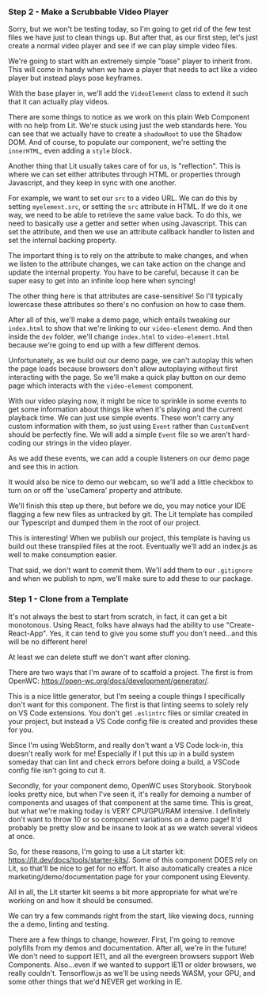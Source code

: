 ### Step 2 - Make a Scrubbable Video Player
Sorry, but we won't be testing today, so I'm going to get rid of the few test files we have just to clean things up.
But after that, as our first step, let's just create a normal video player and see if we can play simple video files.

We're going to start with an extremely simple "base" player to inherit from. This will come in handy when we have 
a player that needs to act like a video player but instead plays pose keyframes. 

With the base player in, we'll add the `VideoElement` class to extend it such that it can actually play videos.

There are some things to notice as we work on this plain Web Component with no help from Lit. We're stuck using just the 
web standards here. You can see that we actually have to create a `shadowRoot` to use the Shadow DOM. And of course,
to populate our component, we're setting the `innerHTML`, even adding a `style` block.

Another thing that Lit usually takes care of for us, is "reflection". This is where
we can set either attributes through HTML or properties through Javascript, and they keep
in sync with one another. 

For example, we want to set our `src` to a video URL. We can do this by setting `myelement.src`, 
or setting the `src` attribute in HTML. If we do it one way, we need to be able to retrieve the same value
back. To do this, we need to basically use a getter and setter when using Javascript. This can set the attribute,
and then we use an attribute callback handler to listen and set the internal backing property.

The important thing is to rely on the attribute to make changes, and when we listen to the attribute
changes, we can take action on the change and update the internal property. You have to be careful, because
it can be super easy to get into an infinite loop here when syncing!

The other thing here is that attributes are case-sensitive! So I'll typically lowercase these
attributes so there's no confusion on how to case them.

After all of this, we'll make a demo page, which entails tweaking our `index.html` to show that we're linking
to our `video-element` demo. And then inside the `dev` folder, we'll change `index.html` to `video-element.html`
because we're going to end up with a few different demos.

Unfortunately, as we build out our demo page, we can't autoplay this when the page loads because browsers don't
allow autoplaying without first interacting with the page. So we'll make a quick play button
on our demo page which interacts with the `video-element` component.

With our video playing now, it might be nice to sprinkle in some events to get some information
about things like when it's playing and the current playback time. We can just 
use simple events. These won't carry any custom information with them, so just using
`Event` rather than `CustomEvent` should be perfectly fine. We will add a simple `Event` file so we aren't
hard-coding our strings in the video player.

As we add these events, we can add a couple listeners on our demo page and see this in action.

It would also be nice to demo our webcam, so we'll add a little checkbox to turn on or off the 'useCamera'
property and attribute.

We'll finish this step up there, but before we do, you may notice your IDE flagging
a few new files as untracked by git. The Lit template has compiled our Typescript and dumped
them in the root of our project.

This is interesting! When we publish our project, this template is having us build out
these transpiled files at the root. Eventually we'll add an index.js as well to make consumption 
easier.

That said, we don't want to commit them. We'll add them to our `.gitignore` and when 
we publish to npm, we'll make sure to add these to our package.


### Step 1 - Clone from a Template

It's not always the best to start from scratch, in fact, it can get a bit monotonous. Using React, folks have always had the ability to use "Create-React-App".
Yes, it can tend to give you some stuff you don't need...and this will be no different here!

At least we can delete stuff we don't want after cloning.

There are two ways that I'm aware of to scaffold a project. The first is from OpenWC:
https://open-wc.org/docs/development/generator/.

This is a nice little generator, but I'm seeing a couple things I specifically don't want for this component. 
The first is that linting seems to solely rely on VS Code extensions. You don't get `.eslintrc` files or similar 
created in your project, but instead a VS Code config file is created and provides these for you.

Since I'm using WebStorm, and really don't want a VS Code lock-in, this doesn't really work for me! 
Especially if I put this up in a build system someday that can lint and check errors before doing a build, a VSCode config 
file isn't going to cut it.

Secondly, for your component demo, OpenWC uses Storybook. Storybook looks pretty nice, but
when I've seen it, it's really for demoing a number of components and usages of that component
at the same time. This is great, but what we're making today is VERY CPU/GPU/RAM intensive. I definitely
don't want to throw 10 or so component variations on a demo page! 
It'd probably be pretty slow and be insane to look at as we watch several videos at once.

So, for these reasons, I'm going to use a Lit starter kit: https://lit.dev/docs/tools/starter-kits/.
Some of this component DOES rely on Lit, so that'll be nice to get for no effort. It also automatically
creates a nice marketing/demo/documentation page for your component using Eleventy.

All in all, the Lit starter kit seems a bit more appropriate for what we're working on and how it should be consumed.

We can try a few commands right from the start, like viewing docs, running the a demo, linting and testing.

There are a few things to change, however. First, I'm going to remove polyfills from my demos and documentation.
After all, we're in the future! We don't need to support IE11, and all the evergreen browsers support Web Components.
Also...even if we wanted to support IE11 or older browsers, we really couldn't. Tensorflow.js as we'll be using needs
WASM, your GPU, and some other things that we'd NEVER get working in IE.
